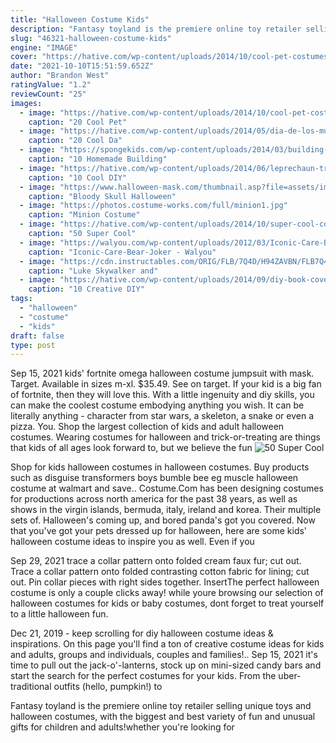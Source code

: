 ```yaml
---
title: "Halloween Costume Kids"
description: "Fantasy toyland is the premiere online toy retailer selling unique toys and halloween costumes, with the biggest and best variety of fun and unusual gifts for children and adults!whether you're looking for"
slug: "46321-halloween-costume-kids"
engine: "IMAGE"
cover: "https://hative.com/wp-content/uploads/2014/10/cool-pet-costumes/9-cool-pet-costumes.jpg"
date: "2021-10-10T15:51:59.652Z"
author: "Brandon West"
ratingValue: "1.2"
reviewCount: "25"
images:
  - image: "https://hative.com/wp-content/uploads/2014/10/cool-pet-costumes/9-cool-pet-costumes.jpg"
    caption: "20 Cool Pet"
  - image: "https://hative.com/wp-content/uploads/2014/05/dia-de-los-muertos/18-dia-de-los-muertos-make-up.jpg"
    caption: "20 Cool Da"
  - image: "https://spongekids.com/wp-content/uploads/2014/03/building-paper-roll-crafts/12-homemade-castle.jpg"
    caption: "10 Homemade Building"
  - image: "https://hative.com/wp-content/uploads/2014/06/leprechaun-trap-ideas/11-leprechaun-trap-ideas.jpg"
    caption: "10 Cool DIY"
  - image: "https://www.halloween-mask.com/thumbnail.asp?file=assets/images/morb/13/bloody_skull_m37116morb.jpg&maxx=500&maxy=0"
    caption: "Bloody Skull Halloween"
  - image: "https://photos.costume-works.com/full/minion1.jpg"
    caption: "Minion Costume"
  - image: "https://hative.com/wp-content/uploads/2014/10/super-cool-costume-ideas/33-smurfette-costume.jpg"
    caption: "50 Super Cool"
  - image: "https://walyou.com/wp-content/uploads/2012/03/Iconic-Care-Bear-Joker.jpg"
    caption: "Iconic-Care-Bear-Joker - Walyou"
  - image: "https://cdn.instructables.com/ORIG/FLB/7Q4D/H94ZAVBN/FLB7Q4DH94ZAVBN.jpg?frame=1"
    caption: "Luke Skywalker and"
  - image: "https://hative.com/wp-content/uploads/2014/09/diy-book-cover-ideas/4-old-books-make-great-journals.jpg"
    caption: "10 Creative DIY"
tags:
  - "halloween"
  - "costume"
  - "kids"
draft: false
type: post
---
```


Sep 15, 2021 kids' fortnite omega halloween costume jumpsuit with mask. Target. Available in sizes m-xl. $35.49. See on target. If your kid is a big fan of fortnite, then they will love this. With a little ingenuity and diy skills, you can make the coolest costume embodying anything you wish. It can be literally anything - character from star wars, a skeleton, a snake or even a pizza. You. Shop the largest collection of kids and adult halloween costumes. Wearing costumes for halloween and trick-or-treating are things that kids of all ages look forward to, but we believe the fun
![50 Super Cool](https://hative.com/wp-content/uploads/2014/10/super-cool-costume-ideas/33-smurfette-costume.jpg "50 Super Cool")

Shop for kids halloween costumes in halloween costumes. Buy products such as disguise transformers boys bumble bee eg muscle halloween costume at walmart and save.. Costume.Com has been designing costumes for productions across north america for the past 38 years, as well as shows in the virgin islands, bermuda, italy, ireland and korea. Their multiple sets of. Halloween&#39;s coming up, and bored panda&#39;s got you covered. Now that you&#39;ve got your pets dressed up for halloween, here are some kids&#39; halloween costume ideas to inspire you as well. Even if you
<!--inArticleAds-->

<!--galleryOne-->

Sep 29, 2021 trace a collar pattern onto folded cream faux fur; cut out. Trace a collar pattern onto folded contrasting cotton fabric for lining; cut out. Pin collar pieces with right sides together. InsertThe perfect halloween costume is only a couple clicks away! while youre browsing our selection of halloween costumes for kids or baby costumes, dont forget to treat yourself to a little halloween fun.
<!--inArticleAds-->

<!--galleryTwo-->

Dec 21, 2019 - keep scrolling for diy halloween costume ideas & inspirations. On this page you'll find a ton of creative costume ideas for kids and adults, groups and individuals, couples and families!.. Sep 15, 2021 it's time to pull out the jack-o'-lanterns, stock up on mini-sized candy bars and start the search for the perfect costumes for your kids. From the uber-traditional outfits (hello, pumpkin!) to
<!--galleryThree-->

Fantasy toyland is the premiere online toy retailer selling unique toys and halloween costumes, with the biggest and best variety of fun and unusual gifts for children and adults!whether you're looking for